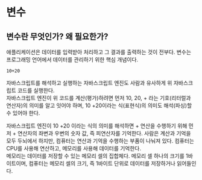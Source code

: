 # 변수

## 변수란 무엇인가? 왜 필요한가?
애플리케이션은 데이터를 입력받아 처리하고 그 결과를 출력하는 것이 전부다. 변수는 프로그래밍 언어에서 데이터를 관리하기 위한 핵심 개념이다. <br>

```
10+20
```
자바스크립트를 해석하고 실행하는 자바스크립트 엔진도 사람과 유사하게 위 자바스크립트 코드를 실행한다.<br>
자바스크립트 엔진이 위 코드를 계산(평가)하려면 먼저 10, 20, + 라는 기호(리터럴과 연산자)의 의미를 알고 잇어야 하며, 10 +20이라는 식(표현식)의 의미도 해석(파싱)할 수 있어야 한다.<br>

자바스크립트 엔진이 10 +20 이라는 식의 의미를 해석하면 + 연산을 수행하기 위해 먼저 + 연산자의 좌변과 우변의 숫자 값, 즉 피연산자를 기억한다. 사람은 계산과 기억을 모두 두뇌에서 하지만, 컴퓨터는 연산과 기억을 수행하는 부품이 나눠져 있다. 컴퓨터는 CPU를 사용해 연산하고, 메모리를 사용해 데이터를 기억한다.<br>
메모리는 데이터를 저장할 수 있는 메모리 셀의 집합체다. 메모리 셀 하나의 크기를 1바이트이며, 컴퓨터는 메모리 셀의 크기, 즉 1바이트 단위로 데이터를 저장하거나 읽어들인다.<br>


